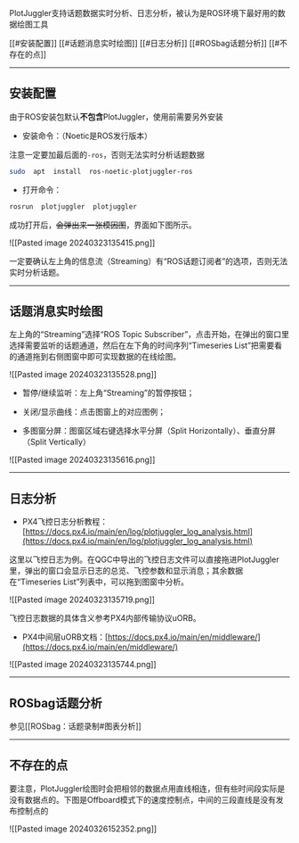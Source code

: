 PlotJuggler支持话题数据实时分析、日志分析，被认为是ROS环境下最好用的数据绘图工具

[[#安装配置]]
[[#话题消息实时绘图]]
[[#日志分析]]
[[#ROSbag话题分析]]
[[#不存在的点]]

---
## 安装配置

由于ROS安装包默认**不包含**PlotJuggler，使用前需要另外安装

+ 安装命令：（Noetic是ROS发行版本）

注意一定要加最后面的`-ros`，否则无法实时分析话题数据

```bash
sudo  apt  install  ros-noetic-plotjuggler-ros
```

+ 打开命令：

```bash
rosrun  plotjuggler  plotjuggler
```

成功打开后，~~会弹出来一张模因图~~，界面如下图所示。

![[Pasted image 20240323135415.png]]

一定要确认左上角的信息流（Streaming）有“ROS话题订阅者”的选项，否则无法实时分析话题。

---
## 话题消息实时绘图

左上角的“Streaming”选择“ROS Topic Subscriber”，点击开始，在弹出的窗口里选择需要监听的话题通道，然后在左下角的时间序列“Timeseries List”把需要看的通道拖到右侧图窗中即可实现数据的在线绘图。

![[Pasted image 20240323135528.png]]

+ 暂停/继续监听：左上角“Streaming”的暂停按钮；

+ 关闭/显示曲线：点击图窗上的对应图例；

+ 多图窗分屏：图窗区域右键选择水平分屏（Split Horizontally）、垂直分屏（Split Vertically）

![[Pasted image 20240323135616.png]]

---
## 日志分析

+ PX4飞控日志分析教程：[https://docs.px4.io/main/en/log/plotjuggler_log_analysis.html](https://docs.px4.io/main/en/log/plotjuggler_log_analysis.html)

这里以飞控日志为例。在QGC中导出的飞控日志文件可以直接拖进PlotJuggler里，弹出的窗口会显示日志的总览、飞控参数和显示消息；其余数据在“Timeseries List”列表中，可以拖到图窗中分析。

![[Pasted image 20240323135719.png]]

飞控日志数据的具体含义参考PX4内部传输协议uORB。

+ PX4中间层uORB文档：[https://docs.px4.io/main/en/middleware/](https://docs.px4.io/main/en/middleware/)

![[Pasted image 20240323135744.png]]

---
## ROSbag话题分析

参见[[ROSbag：话题录制#图表分析]]

---
## 不存在的点

要注意，PlotJuggler绘图时会把相邻的数据点用直线相连，但有些时间段实际是没有数据点的。下图是Offboard模式下的速度控制点，中间的三段直线是没有发布控制点的

![[Pasted image 20240326152352.png]]